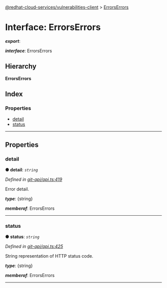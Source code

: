 [@redhat-cloud-services/vulnerabilities-client](../README.md) > [ErrorsErrors](../interfaces/errorserrors.md)

# Interface: ErrorsErrors

*__export__*: 

*__interface__*: ErrorsErrors

## Hierarchy

**ErrorsErrors**

## Index

### Properties

* [detail](errorserrors.md#detail)
* [status](errorserrors.md#status)

---

## Properties

<a id="detail"></a>

###  detail

**● detail**: *`string`*

*Defined in [git-api/api.ts:419](https://github.com/RedHatInsights/javascript-clients/blob/master/packages/vulnerabilities/git-api/api.ts#L419)*

Error detail.

*__type__*: {string}

*__memberof__*: ErrorsErrors

___
<a id="status"></a>

###  status

**● status**: *`string`*

*Defined in [git-api/api.ts:425](https://github.com/RedHatInsights/javascript-clients/blob/master/packages/vulnerabilities/git-api/api.ts#L425)*

String representation of HTTP status code.

*__type__*: {string}

*__memberof__*: ErrorsErrors

___

